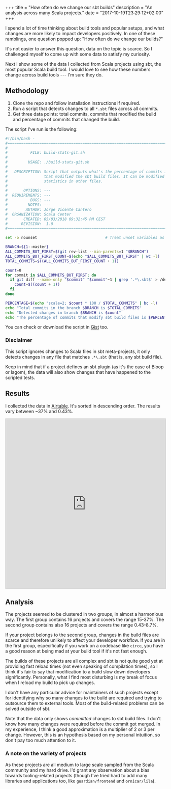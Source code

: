 +++
title = "How often do we change our sbt builds"
description = "An analysis across many Scala projects."
date = "2017-10-19T23:29:12+02:00"
+++

I spend a lot of time thinking about build tools and popular setups, and what
changes are more likely to impact developers positively. In one of these
ramblings, one question popped up: "How often do we change our builds?"

It's not easier to answer this question, data on the topic is scarce. So I
challenged myself to come up with some data to satisfy my curiosity.

Next I show some of the data I collected from Scala projects using sbt, the
most popular Scala build tool. I would love to see how these numbers change
across build tools --- I'm sure they do.

## Methodology

1. Clone the repo and follow installation instructions if required.
2. Run a script that detects changes to all `*.sbt` files across all commits.
3. Get three data points: total commits, commits that modified the build and percentage of commits that changed the build.

The script I've run is the following:

```bash
#!/bin/bash - 
#===============================================================================
#
#          FILE: build-stats-git.sh
# 
#         USAGE: ./build-stats-git.sh 
# 
#   DESCRIPTION: Script that outputs what's the percentage of commits in a codebase
#                that modified the sbt build files. It can be modified to support
#                statistics in other files.
# 
#       OPTIONS: ---
#  REQUIREMENTS: ---
#          BUGS: ---
#         NOTES: ---
#        AUTHOR: Jorge Vicente Cantero
#  ORGANIZATION: Scala Center
#       CREATED: 05/03/2018 09:32:45 PM CEST
#      REVISION:  1.0
#===============================================================================

set -o nounset                              # Treat unset variables as an error

BRANCH=${1:-master}
ALL_COMMITS_BUT_FIRST=$(git rev-list --min-parents=1 "$BRANCH")
ALL_COMMITS_BUT_FIRST_COUNT=$(echo "$ALL_COMMITS_BUT_FIRST" | wc -l)
TOTAL_COMMITS=$((ALL_COMMITS_BUT_FIRST_COUNT + 1))

count=0
for commit in $ALL_COMMITS_BUT_FIRST; do
  if git diff --name-only "$commit" "$commit"~1 | grep '.*\.sbt$' > /dev/null 2>&1; then
    count=$((count + 1))
  fi
done

PERCENTAGE=$(echo "scale=2; $count * 100 / $TOTAL_COMMITS" | bc -l)
echo "Total commits in the branch $BRANCH is $TOTAL_COMMITS"
echo "Detected changes in branch $BRANCH is $count"
echo "The percentage of commits that modify sbt build files is $PERCENTAGE"
```

You can check or download the script in
[Gist](https://gist.github.com/jvican/b163ce76d8d6c3da4e6b8bc3036ca18e) too.

### Disclaimer

This script ignores changes to Scala files in sbt meta-projects, it only
detects changes in any file that matches `.*\.sbt` (that is, any sbt build
file).

Keep in mind that if a project defines an sbt plugin (as it's the case of
Bloop or lagom), the data will also show changes that have happened to the
scripted tests.

## Results

I collected the data in [Airtable](https://airtable.com/). It's sorted in
descending order. The results vary between ~37% and 0.43%.

<iframe class="airtable-embed" src="https://airtable.com/embed/shrJ0COoCFGbxSLEL?backgroundColor=gray&layout=card&viewControls=on" frameborder="0" onmousewheel="" width="100%" height="533" style="background: transparent; border: 1px solid #ccc;"></iframe>

<br>

## Analysis

The projects seemed to be clustered in two groups, in almost a harmonious way.
The first group contains 16 projects and covers the range 15-37%. The second
group contains also 16 projects and covers the range 0.43-8.7%.

If your project belongs to the second group, changes in the build files are
scarce and therefore unlikely to affect your developer workflow. If you are
in the first group, especifically if you work on a codebase like `circe`,
you have a good reason at being mad at your build tool if it's not fast enough.

The builds of these projects are all complex and sbt is not quite good yet at
providing fast reload times (not even speaking of compilation times), so I
think it's fair to say that modification to a build slow down developers
significantly. Personally, what I find most disturbing is my break of focus
when I reload my build to pick up changes.

I don't have any particular advice for maintainers of such projects except
for identifying why so many changes to the build are required and trying to
outsource them to external tools. Most of the build-related problems can be
solved outside of sbt.

Note that the data only shows *committed* changes to sbt build files. I don't
know how many changes were required before the commit got merged. In my
experience, I think a good approximation is a multiplier of 2 or 3 per
change. However, this is an hypothesis based on my personal intuition, so
don't pay too much attention to it.

### A note on the variety of projects

As these projects are all medium to large scale sampled from the Scala
community and my hard drive. I'd grant any observation about a bias towards
tooling-related projects (though I've tried hard to add many libraries and
applications too, like `guardian/frontend` and `ornicar/lila`).